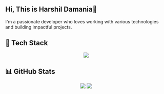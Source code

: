 ## Hi, This is Harshil Damania👋

I'm a passionate developer who loves working with various technologies and building impactful projects.


## 🚀 Tech Stack  

<p align="center">
  <img src="https://skillicons.dev/icons?i=c,cpp,cmake,cs,dotnet,js,html,css,nodejs,express,java,flutter,dart,python,flask,fastapi,mysql,mongodb,firebase,git,github,postman,vscode,tensorflow,pytorch,scikitlearn,opencv,anaconda,powershell,bash,figma&perline=10" />
</p>


## 📊 GitHub Stats  

<div align="center">
  <img src="https://github-readme-stats.vercel.app/api?username=HarshilD05&show_icons=true&theme=nightowl" />
  <img src="https://github-readme-stats.vercel.app/api/top-langs/?username=HarshilD05&theme=nightowl&layout=donut" />
</div>

